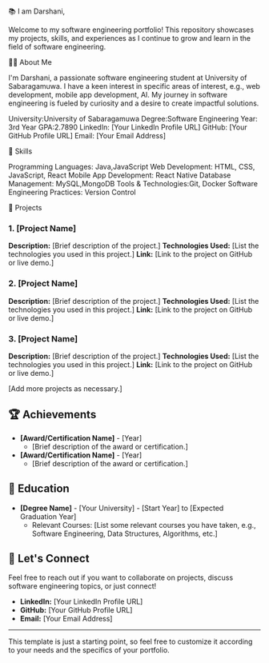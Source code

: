 

 📚 I am Darshani,

Welcome to my software engineering portfolio! This repository showcases my projects, skills, and experiences as I continue to grow and learn in the field of software engineering.

🧑‍💻 About Me

I'm Darshani, a passionate software engineering student at University of Sabaragamuwa. I have a keen interest in specific areas of interest, e.g., web development, mobile app development, AI. My journey in software engineering is fueled by curiosity and a desire to create impactful solutions.

University:University of Sabaragamuwa
Degree:Software Engineering
Year: 3rd Year
GPA:2.7890
LinkedIn: [Your LinkedIn Profile URL]
GitHub: [Your GitHub Profile URL]
Email: [Your Email Address]

🚀 Skills

Programming Languages: Java,JavaScript
Web Development: HTML, CSS, JavaScript, React
Mobile App Development: React Native
Database Management:  MySQL,MongoDB
Tools & Technologies:Git, Docker
Software Engineering Practices: Version Control

 🌟 Projects

### 1. [Project Name]
**Description:** [Brief description of the project.]
**Technologies Used:** [List the technologies you used in this project.]
**Link:** [Link to the project on GitHub or live demo.]

### 2. [Project Name]
**Description:** [Brief description of the project.]
**Technologies Used:** [List the technologies you used in this project.]
**Link:** [Link to the project on GitHub or live demo.]

### 3. [Project Name]
**Description:** [Brief description of the project.]
**Technologies Used:** [List the technologies you used in this project.]
**Link:** [Link to the project on GitHub or live demo.]

[Add more projects as necessary.]

## 🏆 Achievements

- **[Award/Certification Name]** - [Year]
  - [Brief description of the award or certification.]
- **[Award/Certification Name]** - [Year]
  - [Brief description of the award or certification.]

## 📖 Education

- **[Degree Name]** - [Your University] - [Start Year] to [Expected Graduation Year]
  - Relevant Courses: [List some relevant courses you have taken, e.g., Software Engineering, Data Structures, Algorithms, etc.]

## 🤝 Let's Connect

Feel free to reach out if you want to collaborate on projects, discuss software engineering topics, or just connect!

- **LinkedIn:** [Your LinkedIn Profile URL]
- **GitHub:** [Your GitHub Profile URL]
- **Email:** [Your Email Address]

---

This template is just a starting point, so feel free to customize it according to your needs and the specifics of your portfolio.